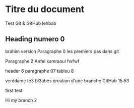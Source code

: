 # Titre du document
Test Git & GitHub lehbab


## Heading numero 0
brahim version
Paragraphe 0
les premiers pas dans git

Paragraphe 2
Anfel kamraoui fwfwf

header 6
paragraphe 07
tableu 8

ventdame te3 bl3abes
creation d'une branche GitHub 15:53

first test

Hi my branch 2